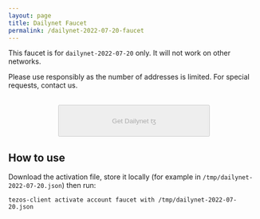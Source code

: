 ```yaml
---
layout: page
title: Dailynet Faucet
permalink: /dailynet-2022-07-20-faucet
---
```


This faucet is for `dailynet-2022-07-20` only. It will not work on other networks.

Please use responsibly as the number of addresses is limited. For special requests, contact us.

<script src='https://www.google.com/recaptcha/api.js'></script>
<script src='https://cdnjs.cloudflare.com/ajax/libs/jquery/3.3.1/jquery.min.js'></script>
<form id="faucet_form" mathod="POST" action='https://faucet.dailynet-2022-07-20.teztnets.xyz'>
    <div>
        <div id="faucet_recaptcha" class="g-recaptcha" data-sitekey="6LcARlgbAAAAAHfqADFawmaQ5U4dceyrdMi1Rtpj" data-callback="captchaDone"></div>
        <br/>
        <button id="gettz" style='display: block; margin: 0 auto; width: 304px; height: 64px;' disabled=true>Get Dailynet ꜩ</button>
    </div>
</form>

<p class="faucet_response" style="display:none;">Here is your activation key:</p>
<p class="faucet_response" style="display:none;"> <textarea id="faucet_textarea" readonly cols="80" rows="25"></textarea> </p>
<p class="faucet_response" style="display:none;">
  <button onclick="copyToClipboard()">Copy to clipboard</button>
  <a id="download_button"><button>Download</button></a>
</p>

## How to use

Download the activation file, store it locally (for example in `/tmp/dailynet-2022-07-20.json`) then run:

```
tezos-client activate account faucet with /tmp/dailynet-2022-07-20.json
```

<p class="faucet_response" style="display:none;">Or directly use the snippet below:</p>

<div class="faucet_response language-plaintext highlighter-rouge" style="display:none;"><div class="highlight"><pre class="highlight"><code>cat &lt;&lt; EOF &gt; /tmp/dailynet-2022-07-20.json
<span id="inline_snippet"></span>
EOF
tezos-client activate account faucet with /tmp/dailynet-2022-07-20.json
</code></pre></div></div>

<script>
function captchaDone(response) {
  $("#gettz").prop('disabled',false); $("#gettz").addClass('btn-b');
}

//https://stackoverflow.com/a/6960586/207209
$("#faucet_form").submit(function(e){
  e.preventDefault();
  $("#gettz").prop('disabled',true); $("#gettz").removeClass('btn-b');
  $("#faucet_recaptcha").hide();
  var form = $(this);
  var url = form.attr('action');

  $.ajax({
    type: "POST",
    url: url,
    data: form.serialize(), // serializes the form's elements.
    success: function(data)
    {
      $("#faucet_textarea").val(JSON.stringify(data,null,'\t'));
      $("#inline_snippet").text(JSON.stringify(data, null, '\t'));
      $(".faucet_response").show();
    }
  });
});

function copyToClipboard() {
  $("#faucet_textarea").select();
  document.execCommand("copy");
}
$("#download_button").click(function() {
    contentType =  'data:application/json,';
    uriContent = contentType + encodeURIComponent($('#faucet_textarea').val());
    this.setAttribute('href', uriContent);
    this.setAttribute('download', 'dailynet-2022-07-20.json');
})
</script>
